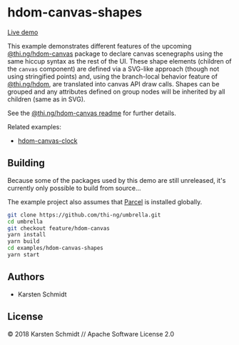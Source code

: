 # hdom-canvas-shapes

[Live demo](http://demo.thi.ng/umbrella/hdom-canvas-shapes/)

This example demonstrates different features of the upcoming
[@thi.ng/hdom-canvas](https://github.com/thi-ng/umbrella/tree/feature/hdom-canvas/packages/hdom-canvas)
package to declare canvas scenegraphs using the same hiccup syntax as
the rest of the UI. These shape elements (children of the `canvas`
component) are defined via a SVG-like approach (though not using
stringified points) and, using the branch-local behavior feature of
[@thi.ng/hdom](https://github.com/thi-ng/umbrella/tree/feature/hdom-canvas/packages/hdom),
are translated into canvas API draw calls. Shapes can be grouped and any
attributes defined on group nodes will be inherited by all children
(same as in SVG).

See the [@thi.ng/hdom-canvas readme](https://github.com/thi-ng/umbrella/tree/feature/hdom-canvas/packages/hdom-canvas) for further details.

Related examples:

- [hdom-canvas-clock](https://github.com/thi-ng/umbrella/tree/feature/hdom-canvas/examples/hdom-canvas-clock)

## Building

Because some of the packages used by this demo are still unreleased,
it's currently only possible to build from source...

The example project also assumes that [Parcel](https://parceljs.org) is
installed globally.

```bash
git clone https://github.com/thi-ng/umbrella.git
cd umbrella
git checkout feature/hdom-canvas
yarn install
yarn build
cd examples/hdom-canvas-shapes
yarn start
```

## Authors

- Karsten Schmidt

## License

&copy; 2018 Karsten Schmidt // Apache Software License 2.0

